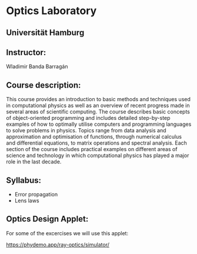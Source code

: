 # Optics Laboratory

## Universität Hamburg 

## Instructor:
Wladimir Banda Barragán

## Course description:
This course provides an introduction to basic methods and techniques used in computational physics as well as an overview of recent progress made in several areas of scientific computing. The course describes basic concepts of object-oriented programming and includes detailed step-by-step examples of how to optimally utilise computers and programming languages to solve problems in physics. Topics range from data analysis and approximation and optimisation of functions, through numerical calculus and differential equations, to matrix operations and spectral analysis. Each section of the course includes practical examples on different areas of science and technology in which computational physics has played a major role in the last decade.

## Syllabus:

- Error propagation
- Lens laws

## Optics Design Applet: 

For some of the excercises we will use this applet:

https://phydemo.app/ray-optics/simulator/
